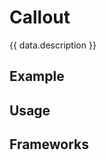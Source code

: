 <script setup>
  import android from './android.md';
  import data from './data.json';
  import Elements from './elements.md';
  import iOS from './ios.md';
  import React from './react.md';
  import Vue from './vue.md';
  
  import { mapFrameworkStatuses } from '../utils.js';
</script>

# Callout

{{ data.description }}

<components-status v-bind="mapFrameworkStatuses(data.frameworks)" />

## Example
<ThemeSwitcher />
<callout-example />

## Usage

<component-design-guidelines name="Warp - Components / Callout" link="https://www.figma.com/design/oHBCzDdJxHQ6fmFLYWUltf/WARP---Components-2.0?node-id=381-42328&t=ypV9S2xFCv8kSzjB-0" />

<component-questions />

## Frameworks

<tabs-content>
  <template #react>
    <react />
  </template>
  <template #vue>
    <vue />
  </template>
  <template #elements>
    <elements />
  </template>
<template #iOS>
    <iOS />
  </template>
  <template #android>
    <android />
  </template>
</tabs-content>